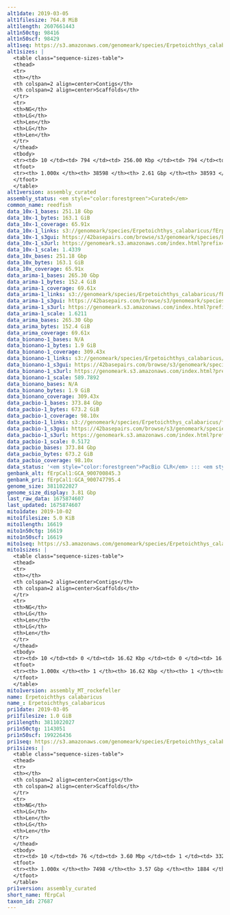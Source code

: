 ```yaml
---
alt1date: 2019-03-05
alt1filesize: 764.8 MiB
alt1length: 2607661443
alt1n50ctg: 98416
alt1n50scf: 98429
alt1seq: https://s3.amazonaws.com/genomeark/species/Erpetoichthys_calabaricus/fErpCal1/assembly_curated/fErpCal1.alt.cur.20190305.fasta.gz
alt1sizes: |
  <table class="sequence-sizes-table">
  <thead>
  <tr>
  <th></th>
  <th colspan=2 align=center>Contigs</th>
  <th colspan=2 align=center>Scaffolds</th>
  </tr>
  <tr>
  <th>NG</th>
  <th>LG</th>
  <th>Len</th>
  <th>LG</th>
  <th>Len</th>
  </tr>
  </thead>
  <tbody>
  <tr><td> 10 </td><td> 794 </td><td> 256.00 Kbp </td><td> 794 </td><td> 256.21 Kbp </td></tr>  <tr><td> 20 </td><td> 1981 </td><td> 191.42 Kbp </td><td> 1981 </td><td> 191.48 Kbp </td></tr>  <tr><td> 30 </td><td> 3517 </td><td> 152.40 Kbp </td><td> 3516 </td><td> 152.42 Kbp </td></tr>  <tr><td> 40 </td><td> 5430 </td><td> 122.29 Kbp </td><td> 5429 </td><td> 122.33 Kbp </td></tr>  <tr style="background-color:#cccccc;"><td> 50 </td><td> 7806 </td><td> 98.42 Kbp </td><td> 7805 </td><td> 98.43 Kbp </td></tr>  <tr><td> 60 </td><td> 10774 </td><td> 78.54 Kbp </td><td> 10772 </td><td> 78.55 Kbp </td></tr>  <tr><td> 70 </td><td> 14498 </td><td> 62.18 Kbp </td><td> 14496 </td><td> 62.19 Kbp </td></tr>  <tr><td> 80 </td><td> 19295 </td><td> 47.38 Kbp </td><td> 19293 </td><td> 47.38 Kbp </td></tr>  <tr><td> 90 </td><td> 25876 </td><td> 32.52 Kbp </td><td> 25874 </td><td> 32.52 Kbp </td></tr>  <tr><td> 100 </td><td> 38597 </td><td> 142  bp </td><td> 38592 </td><td> 142  bp </td></tr>  </tbody>
  <tfoot>
  <tr><th> 1.000x </th><th> 38598 </th><th> 2.61 Gbp </th><th> 38593 </th><th> 2.61 Gbp </th></tr>
  </tfoot>
  </table>
alt1version: assembly_curated
assembly_status: <em style="color:forestgreen">Curated</em>
common_name: reedfish
data_10x-1_bases: 251.18 Gbp
data_10x-1_bytes: 163.1 GiB
data_10x-1_coverage: 65.91x
data_10x-1_links: s3://genomeark/species/Erpetoichthys_calabaricus/fErpCal1/genomic_data/10x/<br>
data_10x-1_s3gui: https://42basepairs.com/browse/s3/genomeark/species/Erpetoichthys_calabaricus/fErpCal1/genomic_data/10x/
data_10x-1_s3url: https://genomeark.s3.amazonaws.com/index.html?prefix=species/Erpetoichthys_calabaricus/fErpCal1/genomic_data/10x/
data_10x-1_scale: 1.4339
data_10x_bases: 251.18 Gbp
data_10x_bytes: 163.1 GiB
data_10x_coverage: 65.91x
data_arima-1_bases: 265.30 Gbp
data_arima-1_bytes: 152.4 GiB
data_arima-1_coverage: 69.61x
data_arima-1_links: s3://genomeark/species/Erpetoichthys_calabaricus/fErpCal1/genomic_data/arima/<br>
data_arima-1_s3gui: https://42basepairs.com/browse/s3/genomeark/species/Erpetoichthys_calabaricus/fErpCal1/genomic_data/arima/
data_arima-1_s3url: https://genomeark.s3.amazonaws.com/index.html?prefix=species/Erpetoichthys_calabaricus/fErpCal1/genomic_data/arima/
data_arima-1_scale: 1.6211
data_arima_bases: 265.30 Gbp
data_arima_bytes: 152.4 GiB
data_arima_coverage: 69.61x
data_bionano-1_bases: N/A
data_bionano-1_bytes: 1.9 GiB
data_bionano-1_coverage: 309.43x
data_bionano-1_links: s3://genomeark/species/Erpetoichthys_calabaricus/fErpCal1/genomic_data/bionano/<br>
data_bionano-1_s3gui: https://42basepairs.com/browse/s3/genomeark/species/Erpetoichthys_calabaricus/fErpCal1/genomic_data/bionano/
data_bionano-1_s3url: https://genomeark.s3.amazonaws.com/index.html?prefix=species/Erpetoichthys_calabaricus/fErpCal1/genomic_data/bionano/
data_bionano-1_scale: 589.7892
data_bionano_bases: N/A
data_bionano_bytes: 1.9 GiB
data_bionano_coverage: 309.43x
data_pacbio-1_bases: 373.84 Gbp
data_pacbio-1_bytes: 673.2 GiB
data_pacbio-1_coverage: 98.10x
data_pacbio-1_links: s3://genomeark/species/Erpetoichthys_calabaricus/fErpCal1/genomic_data/pacbio/<br>
data_pacbio-1_s3gui: https://42basepairs.com/browse/s3/genomeark/species/Erpetoichthys_calabaricus/fErpCal1/genomic_data/pacbio/
data_pacbio-1_s3url: https://genomeark.s3.amazonaws.com/index.html?prefix=species/Erpetoichthys_calabaricus/fErpCal1/genomic_data/pacbio/
data_pacbio-1_scale: 0.5172
data_pacbio_bases: 373.84 Gbp
data_pacbio_bytes: 673.2 GiB
data_pacbio_coverage: 98.10x
data_status: '<em style="color:forestgreen">PacBio CLR</em> ::: <em style="color:forestgreen">10x</em> ::: <em style="color:forestgreen">Arima</em>'
genbank_alt: fErpCal1:GCA_900700845.3
genbank_pri: fErpCal1:GCA_900747795.4
genome_size: 3811022027
genome_size_display: 3.81 Gbp
last_raw_data: 1675874607
last_updated: 1675874607
mito1date: 2019-10-02
mito1filesize: 5.0 KiB
mito1length: 16619
mito1n50ctg: 16619
mito1n50scf: 16619
mito1seq: https://s3.amazonaws.com/genomeark/species/Erpetoichthys_calabaricus/fErpCal1/assembly_MT_rockefeller/fErpCal1.MT.20191002.fasta.gz
mito1sizes: |
  <table class="sequence-sizes-table">
  <thead>
  <tr>
  <th></th>
  <th colspan=2 align=center>Contigs</th>
  <th colspan=2 align=center>Scaffolds</th>
  </tr>
  <tr>
  <th>NG</th>
  <th>LG</th>
  <th>Len</th>
  <th>LG</th>
  <th>Len</th>
  </tr>
  </thead>
  <tbody>
  <tr><td> 10 </td><td> 0 </td><td> 16.62 Kbp </td><td> 0 </td><td> 16.62 Kbp </td></tr>  <tr><td> 20 </td><td> 0 </td><td> 16.62 Kbp </td><td> 0 </td><td> 16.62 Kbp </td></tr>  <tr><td> 30 </td><td> 0 </td><td> 16.62 Kbp </td><td> 0 </td><td> 16.62 Kbp </td></tr>  <tr><td> 40 </td><td> 0 </td><td> 16.62 Kbp </td><td> 0 </td><td> 16.62 Kbp </td></tr>  <tr style="background-color:#cccccc;"><td> 50 </td><td> 0 </td><td style="background-color:#ff8888;"> 16.62 Kbp </td><td> 0 </td><td style="background-color:#ff8888;"> 16.62 Kbp </td></tr>  <tr><td> 60 </td><td> 0 </td><td> 16.62 Kbp </td><td> 0 </td><td> 16.62 Kbp </td></tr>  <tr><td> 70 </td><td> 0 </td><td> 16.62 Kbp </td><td> 0 </td><td> 16.62 Kbp </td></tr>  <tr><td> 80 </td><td> 0 </td><td> 16.62 Kbp </td><td> 0 </td><td> 16.62 Kbp </td></tr>  <tr><td> 90 </td><td> 0 </td><td> 16.62 Kbp </td><td> 0 </td><td> 16.62 Kbp </td></tr>  <tr><td> 100 </td><td> 0 </td><td> 16.62 Kbp </td><td> 0 </td><td> 16.62 Kbp </td></tr>  </tbody>
  <tfoot>
  <tr><th> 1.000x </th><th> 1 </th><th> 16.62 Kbp </th><th> 1 </th><th> 16.62 Kbp </th></tr>
  </tfoot>
  </table>
mito1version: assembly_MT_rockefeller
name: Erpetoichthys calabaricus
name_: Erpetoichthys_calabaricus
pri1date: 2019-03-05
pri1filesize: 1.0 GiB
pri1length: 3811022027
pri1n50ctg: 1143051
pri1n50scf: 199226436
pri1seq: https://s3.amazonaws.com/genomeark/species/Erpetoichthys_calabaricus/fErpCal1/assembly_curated/fErpCal1.pri.cur.20190305.fasta.gz
pri1sizes: |
  <table class="sequence-sizes-table">
  <thead>
  <tr>
  <th></th>
  <th colspan=2 align=center>Contigs</th>
  <th colspan=2 align=center>Scaffolds</th>
  </tr>
  <tr>
  <th>NG</th>
  <th>LG</th>
  <th>Len</th>
  <th>LG</th>
  <th>Len</th>
  </tr>
  </thead>
  <tbody>
  <tr><td> 10 </td><td> 76 </td><td> 3.60 Mbp </td><td> 1 </td><td> 332.46 Mbp </td></tr>  <tr><td> 20 </td><td> 205 </td><td> 2.33 Mbp </td><td> 2 </td><td> 309.31 Mbp </td></tr>  <tr><td> 30 </td><td> 378 </td><td> 1.86 Mbp </td><td> 3 </td><td> 293.87 Mbp </td></tr>  <tr><td> 40 </td><td> 592 </td><td> 1.47 Mbp </td><td> 5 </td><td> 209.93 Mbp </td></tr>  <tr style="background-color:#cccccc;"><td> 50 </td><td> 867 </td><td style="background-color:#88ff88;"> 1.14 Mbp </td><td> 6 </td><td style="background-color:#88ff88;"> 199.23 Mbp </td></tr>  <tr><td> 60 </td><td> 1223 </td><td> 0.88 Mbp </td><td> 8 </td><td> 195.12 Mbp </td></tr>  <tr><td> 70 </td><td> 1697 </td><td> 0.64 Mbp </td><td> 11 </td><td> 163.43 Mbp </td></tr>  <tr><td> 80 </td><td> 2359 </td><td> 439.29 Kbp </td><td> 13 </td><td> 111.84 Mbp </td></tr>  <tr><td> 90 </td><td> 3441 </td><td> 237.02 Kbp </td><td> 17 </td><td> 88.37 Mbp </td></tr>  <tr><td> 100 </td><td> 7497 </td><td> 107  bp </td><td> 1883 </td><td> 3.04 Kbp </td></tr>  </tbody>
  <tfoot>
  <tr><th> 1.000x </th><th> 7498 </th><th> 3.57 Gbp </th><th> 1884 </th><th> 3.81 Gbp </th></tr>
  </tfoot>
  </table>
pri1version: assembly_curated
short_name: fErpCal
taxon_id: 27687
---
```

